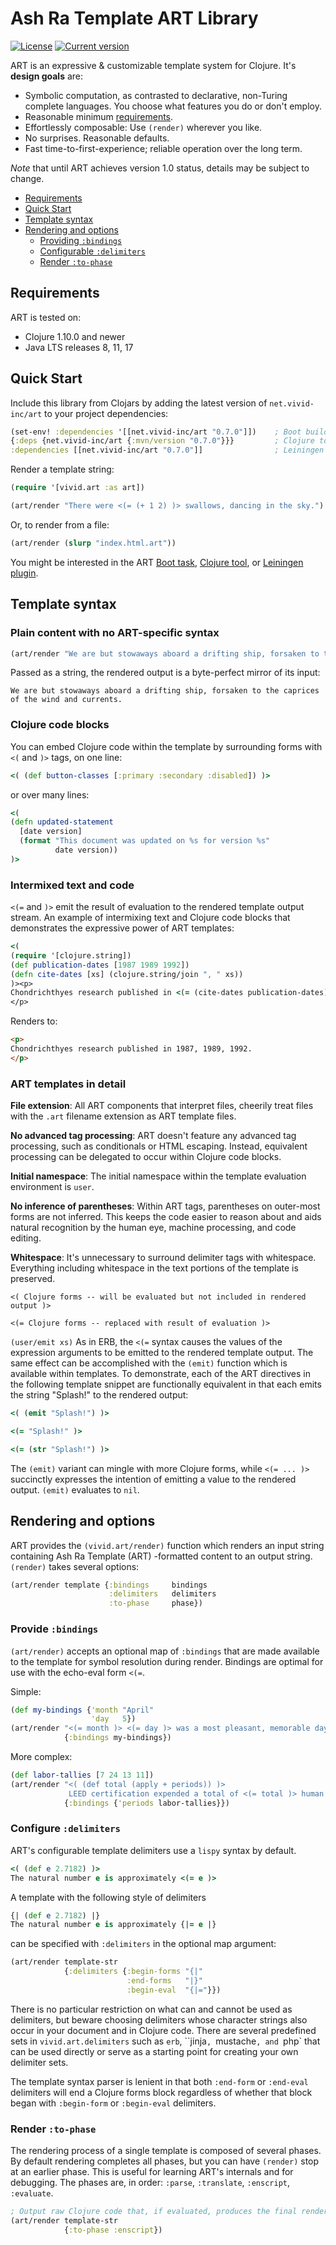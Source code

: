 # Ash Ra Template ART Library 



[![License](https://img.shields.io/badge/license-Apache%202-blue.svg?style=flat-square)](LICENSE.txt)
[![Current version](https://img.shields.io/clojars/v/net.vivid-inc/art.svg?color=blue&style=flat-square)](https://clojars.org/net.vivid-inc/art)

ART is an expressive & customizable template system for Clojure.
It's **design goals** are:
- Symbolic computation, as contrasted to declarative, non-Turing complete languages. You choose what features you do or don't employ.
- Reasonable minimum [requirements](#requirements).
- Effortlessly composable: Use `(render)` wherever you like.
- No surprises. Reasonable defaults.
- Fast time-to-first-experience; reliable operation over the long term.

_Note_ that until ART achieves version 1.0 status, details may be subject to change.

- [Requirements](#requirements)
- [Quick Start](#quickstart)
- [Template syntax](#template-syntax)
- [Rendering and options](#rendering-and-options)
  - [Providing ``:bindings``](#bindings)
  - [Configurable ``:delimiters``](#delimiters)
  - [Render ``:to-phase``](#to-phase)



<a name="requirements"></a>
## Requirements

ART is tested on:

- Clojure 1.10.0 and newer
- Java LTS releases 8, 11, 17

<a name="quickstart"></a>
## Quick Start

Include this library from Clojars by adding the latest version of ``net.vivid-inc/art`` to your project dependencies:
```clojure
(set-env! :dependencies '[[net.vivid-inc/art "0.7.0"]])    ; Boot build.boot
{:deps {net.vivid-inc/art {:mvn/version "0.7.0"}}}         ; Clojure tools deps.edn
:dependencies [[net.vivid-inc/art "0.7.0"]]                ; Leiningen project.clj
```

Render a template string:
```clojure
(require '[vivid.art :as art])

(art/render "There were <(= (+ 1 2) )> swallows, dancing in the sky.")
```

Or, to render from a file:
```clojure
(art/render (slurp "index.html.art"))
```

You might be interested in the ART [Boot task](../boot-art/README.md), [Clojure tool](../clj-art/README.md), or [Leiningen plugin](../lein-art/README.md).



<a name="template-syntax"></a>
## Template syntax

### Plain content with no ART-specific syntax
```clojure
(art/render "We are but stowaways aboard a drifting ship, forsaken to the caprices of the wind and currents.")
```
Passed as a string, the rendered output is a byte-perfect mirror of its input:
```
We are but stowaways aboard a drifting ship, forsaken to the caprices of the wind and currents.
```


### Clojure code blocks

You can embed Clojure code within the template by surrounding forms with ``<(`` and ``)>`` tags, on one line:
```clojure
<( (def button-classes [:primary :secondary :disabled]) )>
```
or over many lines:
```clojure
<(
(defn updated-statement
  [date version]
  (format "This document was updated on %s for version %s"
          date version))
)>
```

### Intermixed text and code
``<(=`` and ``)>`` emit the result of evaluation to the rendered template output stream.
An example of intermixing text and Clojure code blocks that demonstrates the expressive power of ART templates:
```clojure
<(
(require '[clojure.string])
(def publication-dates [1987 1989 1992])
(defn cite-dates [xs] (clojure.string/join ", " xs))
)><p>
Chondrichthyes research published in <(= (cite-dates publication-dates) )>.
</p>
```
Renders to:
```html
<p>
Chondrichthyes research published in 1987, 1989, 1992.
</p>
```

### ART templates in detail
**File extension**: All ART components that interpret files, cheerily treat files with the ``.art`` filename extension as ART template files.

**No advanced tag processing**: ART doesn't feature any advanced tag processing, such as conditionals or HTML escaping.
Instead, equivalent processing can be delegated to occur within Clojure code blocks.

**Initial namespace**: The initial namespace within the template evaluation environment is `user`.

**No inference of parentheses**: Within ART tags, parentheses on outer-most forms are not inferred. This keeps the code easier to reason about and aids natural recognition by the human eye, machine processing, and code editing.

**Whitespace**: It's unnecessary to surround delimiter tags with whitespace.
Everything including whitespace in the text portions of the template is preserved.

```
<( Clojure forms -- will be evaluated but not included in rendered output )>

<(= Clojure forms -- replaced with result of evaluation )>
```

``(user/emit xs)``
As in ERB, the ``<(=`` syntax causes the values of the expression arguments to be emitted to the rendered template output.
The same effect can be accomplished with the ``(emit)`` function which is available within templates.
To demonstrate, each of the ART directives in the following template snippet are functionally equivalent in that each emits the string "Splash!" to the rendered output:
```clojure
<( (emit "Splash!") )>

<(= "Splash!" )>

<(= (str "Splash!") )>
```
The `(emit)` variant can mingle with more Clojure forms, while `<(= ... )>` succinctly expresses the intention of emitting a value to the rendered output.
`(emit)` evaluates to `nil`.


<a name="rendering-and-options"></a>
## Rendering and options
ART provides the ``(vivid.art/render)`` function which renders an input string containing Ash Ra Template (ART) -formatted content to an output string.
`(render)` takes several options:

```clojure
(art/render template {:bindings     bindings
                      :delimiters   delimiters
                      :to-phase     phase})
```

<a name="bindings"></a>
### Provide ``:bindings``
`(art/render)` accepts an optional map of `:bindings` that are made available to the template for symbol resolution during render.
Bindings are optimal for use with the echo-eval form ``<(=``.

Simple:
```clojure
(def my-bindings {'month "April"
                  'day   5})
(art/render "<(= month )> <(= day )> was a most pleasant, memorable day."
            {:bindings my-bindings})
```

More complex:
```clojure
(def labor-tallies [7 24 13 11])
(art/render "<( (def total (apply + periods)) )>
             LEED certification expended a total of <(= total )> human months."
            {:bindings {'periods labor-tallies}})
```

<a name="delimiters"></a>
### Configure ``:delimiters``
ART's configurable template delimiters use a `lispy` syntax by default.
```clojure
<( (def e 2.7182) )>
The natural number e is approximately <(= e )>
```
A template with the following style of delimiters
```clojure
{| (def e 2.7182) |}
The natural number e is approximately {|= e |}
```
can be specified with `:delimiters` in the optional map argument:
```clojure
(art/render template-str
            {:delimiters {:begin-forms "{|"
                          :end-forms   "|}"
                          :begin-eval  "{|="}})
```
There is no particular restriction on what can and cannot be used as delimiters, but beware choosing delimiters whose character strings also occur in your document and in Clojure code.
There are several predefined sets in `vivid.art.delimiters` such as `erb`, ``jinja`, `mustache`, and `php` that can be used directly or serve as a starting point for creating your own delimiter sets.

The template syntax parser is lenient in that both `:end-form` or `:end-eval` delimiters will end a Clojure forms block regardless of whether that block began with `:begin-form` or `:begin-eval` delimiters.

<a name="to-phase"></a>
### Render ``:to-phase``
The rendering process of a single template is composed of several phases.
By default rendering completes all phases, but you can have `(render)` stop at an earlier phase.
This is useful for learning ART's internals and for debugging.
The phases are, in order: `:parse`, `:translate`, `:enscript`, `:evaluate`.

```clojure
; Output raw Clojure code that, if evaluated, produces the final rendered output.
(art/render template-str
            {:to-phase :enscript})
```
